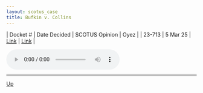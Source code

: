 ```yaml
---
layout: scotus_case
title: Bufkin v. Collins
---
```


| Docket # | Date Decided | SCOTUS Opinion | Oyez |
| 23-713 | 5 Mar 25 | [Link](https://www.supremecourt.gov/opinions/24pdf/23-713_jifl.pdf) | [Link](https://www.oyez.org/cases/2024/23-713) |

<audio controls>
   <source src='./resources/23-713.mp3' type='audio/mpeg'>
</audio>

<object data='./resources/23-713.pdf' type='application/pdf'></object>

---

[Up](./README.md)